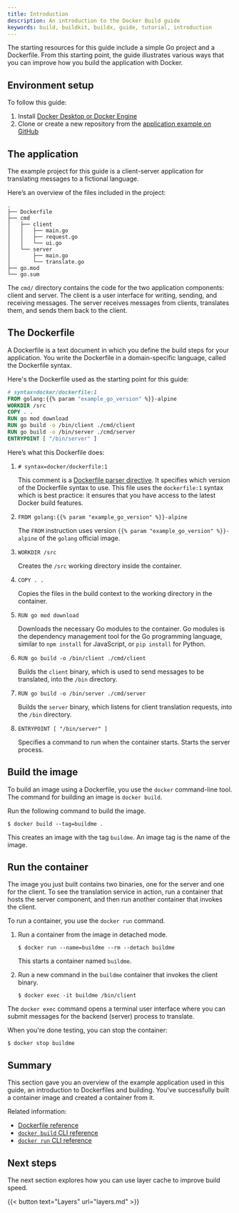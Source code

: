 ```yaml
---
title: Introduction
description: An introduction to the Docker Build guide
keywords: build, buildkit, buildx, guide, tutorial, introduction
---
```


The starting resources for this guide include a simple Go project and a
Dockerfile. From this starting point, the guide illustrates various ways that
you can improve how you build the application with Docker.

## Environment setup

To follow this guide:

1. Install [Docker Desktop or Docker Engine](/get-started/get-docker.md)
2. Clone or create a new repository from the
   [application example on GitHub](https://github.com/dockersamples/buildme)

## The application

The example project for this guide is a client-server application for
translating messages to a fictional language.

Here’s an overview of the files included in the project:

```text
.
├── Dockerfile
├── cmd
│   ├── client
│   │   ├── main.go
│   │   ├── request.go
│   │   └── ui.go
│   └── server
│       ├── main.go
│       └── translate.go
├── go.mod
└── go.sum
```

The `cmd/` directory contains the code for the two application components:
client and server. The client is a user interface for writing, sending, and
receiving messages. The server receives messages from clients, translates them,
and sends them back to the client.

## The Dockerfile

A Dockerfile is a text document in which you define the build steps for your
application. You write the Dockerfile in a domain-specific language, called the
Dockerfile syntax.

Here's the Dockerfile used as the starting point for this guide:

```dockerfile
# syntax=docker/dockerfile:1
FROM golang:{{% param "example_go_version" %}}-alpine
WORKDIR /src
COPY . .
RUN go mod download
RUN go build -o /bin/client ./cmd/client
RUN go build -o /bin/server ./cmd/server
ENTRYPOINT [ "/bin/server" ]
```

Here’s what this Dockerfile does:

1. `# syntax=docker/dockerfile:1`

   This comment is a
   [Dockerfile parser directive](../../reference/dockerfile.md#parser-directives).
   It specifies which version of the Dockerfile syntax to use. This file uses
   the `dockerfile:1` syntax which is best practice: it ensures that you have
   access to the latest Docker build features.

2. `FROM golang:{{% param "example_go_version" %}}-alpine`

   The `FROM` instruction uses version `{{% param "example_go_version" %}}-alpine` of the `golang` official image.

3. `WORKDIR /src`

   Creates the `/src` working directory inside the container.

4. `COPY . .`

   Copies the files in the build context to the working directory in the
   container.

5. `RUN go mod download`

   Downloads the necessary Go modules to the container. Go modules is the
   dependency management tool for the Go programming language, similar to
   `npm install` for JavaScript, or `pip install` for Python.

6. `RUN go build -o /bin/client ./cmd/client`

   Builds the `client` binary, which is used to send messages to be translated, into the
   `/bin` directory.

7. `RUN go build -o /bin/server ./cmd/server`

   Builds the `server` binary, which listens for client translation requests,
   into the `/bin` directory.

8. `ENTRYPOINT [ "/bin/server" ]`

   Specifies a command to run when the container starts. Starts the server
   process.

## Build the image

To build an image using a Dockerfile, you use the `docker` command-line tool.
The command for building an image is `docker build`.

Run the following command to build the image.

```console
$ docker build --tag=buildme .
```

This creates an image with the tag `buildme`. An image tag is the name of the
image.

## Run the container

The image you just built contains two binaries, one for the server and one for
the client. To see the translation service in action, run a container that hosts
the server component, and then run another container that invokes the client.

To run a container, you use the `docker run` command.

1. Run a container from the image in detached mode.

   ```console
   $ docker run --name=buildme --rm --detach buildme
   ```

   This starts a container named `buildme`.

2. Run a new command in the `buildme` container that invokes the client binary.

   ```console
   $ docker exec -it buildme /bin/client
   ```

The `docker exec` command opens a terminal user interface where you can submit
messages for the backend (server) process to translate.

When you're done testing, you can stop the container:

```console
$ docker stop buildme
```

## Summary

This section gave you an overview of the example application used in this guide,
an introduction to Dockerfiles and building. You've successfully built a
container image and created a container from it.

Related information:

- [Dockerfile reference](../../reference/dockerfile.md)
- [`docker build` CLI reference](../../reference/cli/docker/buildx/build.md)
- [`docker run` CLI reference](../../reference/cli/docker/container/run.md)

## Next steps

The next section explores how you can use layer cache to improve build speed.

{{< button text="Layers" url="layers.md" >}}
